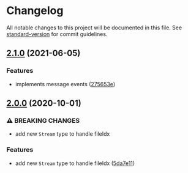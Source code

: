 # Changelog

All notable changes to this project will be documented in this file. See [standard-version](https://github.com/conventional-changelog/standard-version) for commit guidelines.

## [2.1.0](https://github.com/tymmesyde/peario-server/compare/v2.0.0...v2.1.0) (2021-06-05)


### Features

* implements message events ([275653e](https://github.com/tymmesyde/peario-server/commit/275653e8155def8a3a73a52ec386b1904b8a1911))

## [2.0.0](https://github.com/tymmesyde/peario-server/compare/v1.3.1...v2.0.0) (2020-10-01)


### ⚠ BREAKING CHANGES

* add new `Stream` type to handle fileIdx

### Features

* add new `Stream` type to handle fileIdx ([5da7e11](https://github.com/tymmesyde/peario-server/commit/5da7e11d99c92acc6133f2994725f2dd03545e0c))
